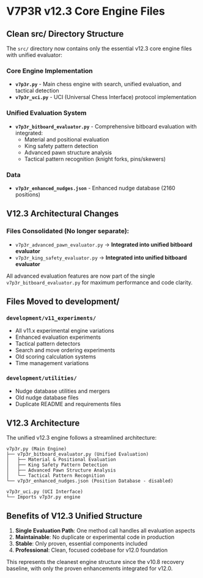 # V7P3R v12.3 Core Engine Files

## Clean src/ Directory Structure

The `src/` directory now contains only the essential v12.3 core engine files with unified evaluator:

### **Core Engine Implementation**
- **`v7p3r.py`** - Main chess engine with search, unified evaluation, and tactical detection
- **`v7p3r_uci.py`** - UCI (Universal Chess Interface) protocol implementation

### **Unified Evaluation System**
- **`v7p3r_bitboard_evaluator.py`** - Comprehensive bitboard evaluation with integrated:
  - Material and positional evaluation  
  - King safety pattern detection
  - Advanced pawn structure analysis
  - Tactical pattern recognition (knight forks, pins/skewers)
### **Data**  
- **`v7p3r_enhanced_nudges.json`** - Enhanced nudge database (2160 positions)

## V12.3 Architectural Changes

### Files Consolidated (No longer separate):
- `v7p3r_advanced_pawn_evaluator.py` → **Integrated into unified bitboard evaluator**
- `v7p3r_king_safety_evaluator.py` → **Integrated into unified bitboard evaluator**

All advanced evaluation features are now part of the single `v7p3r_bitboard_evaluator.py` for maximum performance and code clarity.

## Files Moved to development/

### `development/v11_experiments/`
- All v11.x experimental engine variations
- Enhanced evaluation experiments
- Tactical pattern detectors
- Search and move ordering experiments
- Old scoring calculation systems
- Time management variations

### `development/utilities/`
- Nudge database utilities and mergers
- Old nudge database files
- Duplicate README and requirements files

## V12.3 Architecture

The unified v12.3 engine follows a streamlined architecture:

```
v7p3r.py (Main Engine)
├── v7p3r_bitboard_evaluator.py (Unified Evaluation)
│   ├── Material & Positional Evaluation
│   ├── King Safety Pattern Detection  
│   ├── Advanced Pawn Structure Analysis
│   └── Tactical Pattern Recognition
└── v7p3r_enhanced_nudges.json (Position Database - disabled)

v7p3r_uci.py (UCI Interface)  
└── Imports v7p3r.py engine
```

## Benefits of V12.3 Unified Structure

1. **Single Evaluation Path**: One method call handles all evaluation aspects
2. **Maintainable**: No duplicate or experimental code in production
3. **Stable**: Only proven, essential components included
4. **Professional**: Clean, focused codebase for v12.0 foundation

This represents the cleanest engine structure since the v10.8 recovery baseline, with only the proven enhancements integrated for v12.0.
